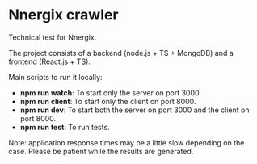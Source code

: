 # Nnergix crawler

Technical test for Nnergix.

The project consists of a backend (node.js + TS + MongoDB) and a frontend (React.js + TS).

Main scripts to run it locally:

 - **npm run watch**: To start only the server on port 3000.
 - **npm run client**: To start only the client on port 8000.
 - **npm run dev**: To start both the server on port 3000 and the client on port 8000.
 - **npm run test**: To run tests.
 
 Note: application response times may be a little slow depending on the case. Please be patient while the results are generated.
